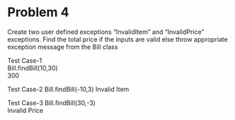 # Problem 4
Create two user defined exceptions “InvalidItem” and “InvalidPrice” exceptions. Find the total price if the inputs are valid else throw appropriate exception message from the Bill class 

Test Case-1      
Bill.findBill(10,30)   
300

Test Case-2 
Bill.findBill(-10,3) 
Invalid Item     

Test Case-3 
Bill.findBill(30,-3)         
Invalid Price
